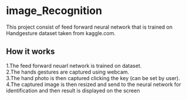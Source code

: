 # image_Recognition

This project consist of feed forward neural network that is trained on Handgesture dataset taken from kaggle.com.
## How it works
1.The feed forward neuarl network is trained on dataset.<br>
2.The hands gestures are captured using webcam.<br>
3.The hand photo is then captured clicking the key (can be set by user).<br>
4.The captured image is then resized and send to the neural network for identification and then result is displayed on the screen<br>

